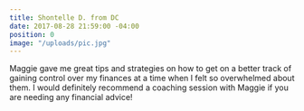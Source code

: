 ```yaml
---
title: Shontelle D. from DC
date: 2017-08-28 21:59:00 -04:00
position: 0
image: "/uploads/pic.jpg"
---
```


Maggie gave me great tips and strategies on how to get on a better track of gaining control over my finances at a time when I felt so overwhelmed about them. I would definitely recommend a coaching session with Maggie if you are needing any financial advice!